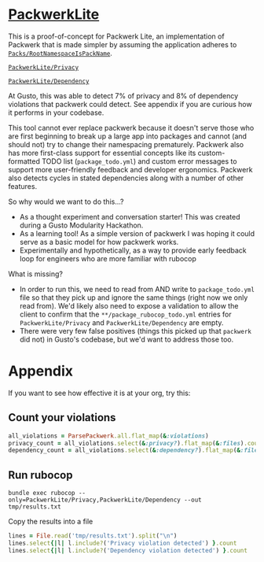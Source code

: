 # [PackwerkLite](/lib/rubocop/cop/packwerk_lite)

This is a proof-of-concept for Packwerk Lite, an implementation of Packwerk that is made simpler by assuming the application adheres to [`Packs/RootNamespaceIsPackName`](/lib/rubocop/cop/packs/namespace_convention.rb).

[`PackwerkLite/Privacy`](/lib/rubocop/cop/packwerk_lite/privacy_checker.rb)

[`PackwerkLite/Dependency`](/lib/rubocop/cop/packwerk_lite/dependency_checker.rb)

At Gusto, this was able to detect 7% of privacy and 8% of dependency violations that packwerk could detect. See appendix if you are curious how it performs in your codebase.

This tool cannot ever replace packwerk because it doesn't serve those who are first beginning to break up a large app into packages and cannot (and should not) try to change their namespacing prematurely. Packwerk also has more first-class support for essential concepts like its custom-formatted TODO list (`package_todo.yml`) and custom error messages to support more user-friendly feedback and developer ergonomics. Packwerk also detects cycles in stated dependencies along with a number of other features.
  
So why would we want to do this...?
- As a thought experiment and conversation starter! This was created during a Gusto Modularity Hackathon.
- As a learning tool! As a simple version of packwerk I was hoping it could serve as a basic model for how packwerk works.
- Experimentally and hypothetically, as a way to provide early feedback loop for engineers who are more familiar with rubocop

What is missing?
- In order to run this, we need to read from AND write to `package_todo.yml` file so that they pick up and ignore the same things (right now we only read from). We'd likely also need to expose a validation to allow the client to confirm that the `**/package_rubocop_todo.yml` entries for `PackwerkLite/Privacy` and `PackwerkLite/Dependency` are empty.
- There were very few false positives (things this picked up that `packwerk` did not) in Gusto's codebase, but we'd want to address those too.

# Appendix

If you want to see how effective it is at your org, try this:
## Count your violations
```ruby
all_violations = ParsePackwerk.all.flat_map(&:violations)
privacy_count = all_violations.select(&:privacy?).flat_map(&:files).count
dependency_count = all_violations.select(&:dependency?).flat_map(&:files).count
```
## Run rubocop
```
bundle exec rubocop --only=PackwerkLite/Privacy,PackwerkLite/Dependency --out tmp/results.txt
```

Copy the results into a file
```ruby
lines = File.read('tmp/results.txt').split("\n")
lines.select{|l| l.include?('Privacy violation detected') }.count
lines.select{|l| l.include?('Dependency violation detected') }.count
```
